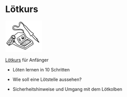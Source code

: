 # Lötkurs
![loet](https://github.com/frankyhub/png/blob/master/loet.png)

[Lötkurs](https://github.com/frankyhub/Loetkurs/blob/master/L%C3%B6tkurs.pdf) für Anfänger 

- Löten lernen in 10 Schritten

- Wie soll eine Lötstelle aussehen?

- Sicherheitshinweise und Umgang mit dem Lötkolben



